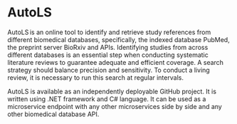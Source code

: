 # AutoLS
AutoLS is an online tool to identify and retrieve study references from different biomedical databases, specifically, the indexed database PubMed, the preprint server BioRxiv and APIs. Identifying studies from across different databases is an essential step when conducting systematic literature reviews to guarantee adequate and efficient coverage. A search strategy should balance precision and sensitivity. To conduct a living review, it is necessary to run this search at regular intervals. 

AutoLS is available as an independently deployable GitHub project. It is written using .NET framework and C# language. It can be used as a microservice endpoint with any other microservices side by side and any other biomedical database API.  

 

 
